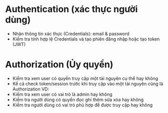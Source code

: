 # Authentication (xác thực người dùng)

- Nhận thông tin xác thực (Credentials): email & password
- Kiểm tra tính hợp lệ Credentials và tạo phiên đăng nhập hoặc tạo token (JWT)

# Authorization (Ủy quyền)

- Kiểm tra xem user có quyền truy cập một tài nguyên cụ thể hay không
- Kể cả check token/session trước khi truy cập vào một tài nguyên cũng là Authorization
  VD:
- Kiểm tra xem user có vai trò là admin hay không
- Kiểm tra người dùng có quyền đọc ghi thêm sửa xóa hay không
- Kiểm tra người dùng có vai trò phù hợp để được truy cập hay không
